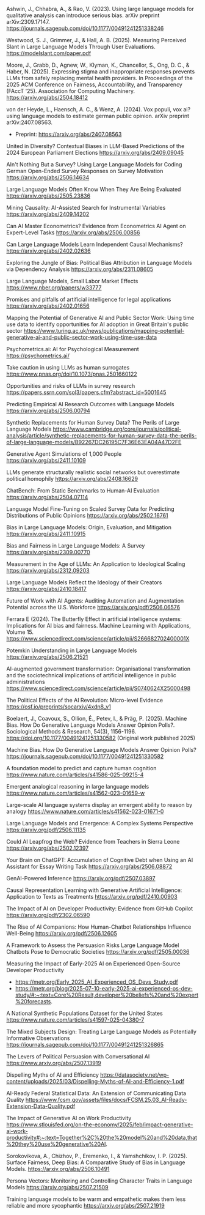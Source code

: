 Ashwin, J., Chhabra, A., & Rao, V. (2023). Using large language models for qualitative analysis can introduce serious bias. arXiv preprint arXiv:2309.17147. 
https://journals.sagepub.com/doi/10.1177/00491241251338246

Westwood, S. J., Grimmer, J., & Hall, A. B. (2025). Measuring Perceived Slant in Large Language Models Through User Evaluations. 
https://modelslant.com/paper.pdf

Moore, J., Grabb, D., Agnew, W., Klyman, K., Chancellor, S., Ong, D. C., & Haber, N. (2025). Expressing stigma and inappropriate responses prevents LLMs from safely replacing mental health providers. In Proceedings of the 2025 ACM Conference on Fairness, Accountability, and Transparency (FAccT '25). Association for Computing Machinery.
https://arxiv.org/abs/2504.18412

von der Heyde, L., Haensch, A. C., & Wenz, A. (2024). Vox populi, vox ai? using language models to estimate german public opinion. arXiv preprint arXiv:2407.08563.
- Preprint: https://arxiv.org/abs/2407.08563

United in Diversity? Contextual Biases in LLM-Based Predictions of the 2024 European Parliament Elections
https://arxiv.org/abs/2409.09045

AIn't Nothing But a Survey? Using Large Language Models for Coding German Open-Ended Survey Responses on Survey Motivation
https://arxiv.org/abs/2506.14634

Large Language Models Often Know When They Are Being Evaluated
https://arxiv.org/abs/2505.23836

Mining Causality: AI-Assisted Search for Instrumental Variables
https://arxiv.org/abs/2409.14202

Can AI Master Econometrics? Evidence from Econometrics AI Agent on Expert-Level Tasks
https://arxiv.org/abs/2506.00856

Can Large Language Models Learn Independent Causal Mechanisms?
https://arxiv.org/abs/2402.02636

Exploring the Jungle of Bias: Political Bias Attribution in Language Models via Dependency Analysis
https://arxiv.org/abs/2311.08605

Large Language Models, Small Labor Market Effects
https://www.nber.org/papers/w33777

Promises and pitfalls of artificial intelligence for legal applications
https://arxiv.org/abs/2402.01656

Mapping the Potential of Generative AI and Public Sector Work: Using time use data to identify opportunities for AI adoption in Great Britain's public sector
https://www.turing.ac.uk/news/publications/mapping-potential-generative-ai-and-public-sector-work-using-time-use-data

Psychometrics.ai: AI for Psychological Measurement
https://psychometrics.ai/

Take caution in using LLMs as human surrogates
https://www.pnas.org/doi/10.1073/pnas.2501660122

Opportunities and risks of LLMs in survey research
https://papers.ssrn.com/sol3/papers.cfm?abstract_id=5001645

Predicting Empirical AI Research Outcomes with Language Models
https://arxiv.org/abs/2506.00794

Synthetic Replacements for Human Survey Data? The Perils of Large Language Models
https://www.cambridge.org/core/journals/political-analysis/article/synthetic-replacements-for-human-survey-data-the-perils-of-large-language-models/B92267DC26195C7F36E63EA04A47D2FE

Generative Agent Simulations of 1,000 People
https://arxiv.org/abs/2411.10109

LLMs generate structurally realistic social networks but overestimate political homophily
https://arxiv.org/abs/2408.16629

ChatBench: From Static Benchmarks to Human-AI Evaluation
https://arxiv.org/abs/2504.07114

Language Model Fine-Tuning on Scaled Survey Data for Predicting Distributions of Public Opinions
https://arxiv.org/abs/2502.16761

Bias in Large Language Models: Origin, Evaluation, and Mitigation
https://arxiv.org/abs/2411.10915

Bias and Fairness in Large Language Models: A Survey
https://arxiv.org/abs/2309.00770

Measurement in the Age of LLMs: An Application to Ideological Scaling
https://arxiv.org/abs/2312.09203

Large Language Models Reflect the Ideology of their Creators
https://arxiv.org/abs/2410.18417

Future of Work with AI Agents: Auditing Automation and Augmentation Potential across the U.S. Workforce
https://arxiv.org/pdf/2506.06576

Ferrara E (2024). The Butterfly Effect in artificial intelligence systems: Implications for AI bias and fairness. Machine Learning with Applications, Volume 15.
https://www.sciencedirect.com/science/article/pii/S266682702400001X

Potemkin Understanding in Large Language Models
https://arxiv.org/abs/2506.21521

AI-augmented government transformation: Organisational transformation and the sociotechnical implications of artificial intelligence in public administrations
https://www.sciencedirect.com/science/article/pii/S0740624X25000498

The Political Effects of the AI Revolution: Micro-level Evidence
https://osf.io/preprints/socarxiv/4xdn8_v1

Boelaert, J., Coavoux, S., Ollion, É., Petev, I., & Präg, P. (2025). Machine Bias. How Do Generative Language Models Answer Opinion Polls?. Sociological Methods & Research, 54(3), 1156-1196. https://doi.org/10.1177/00491241251330582 (Original work published 2025)

Machine Bias. How Do Generative Language Models Answer Opinion Polls?
https://journals.sagepub.com/doi/10.1177/00491241251330582

A foundation model to predict and capture human cognition
https://www.nature.com/articles/s41586-025-09215-4

Emergent analogical reasoning in large language models
https://www.nature.com/articles/s41562-023-01659-w

Large-scale AI language systems display an emergent ability to reason by analogy
https://www.nature.com/articles/s41562-023-01671-0

Large Language Models and Emergence: A Complex Systems Perspective
https://arxiv.org/pdf/2506.11135

Could AI Leapfrog the Web? Evidence from Teachers in Sierra Leone
https://arxiv.org/abs/2502.12397

Your Brain on ChatGPT: Accumulation of Cognitive Debt when Using an AI Assistant for Essay Writing Task
https://arxiv.org/abs/2506.08872

GenAI-Powered Inference
https://arxiv.org/pdf/2507.03897

Causal Representation Learning with Generative Artificial Intelligence: Application to Texts as Treatments
https://arxiv.org/pdf/2410.00903

The Impact of AI on Developer Productivity: Evidence from GitHub Copilot
https://arxiv.org/pdf/2302.06590

The Rise of AI Companions: How Human-Chatbot Relationships Influence Well-Being
https://arxiv.org/pdf/2506.12605

A Framework to Assess the Persuasion Risks Large Language Model Chatbots Pose to Democratic Societies
https://arxiv.org/pdf/2505.00036

Measuring the Impact of Early-2025 AI on Experienced Open-Source Developer Productivity
- https://metr.org/Early_2025_AI_Experienced_OS_Devs_Study.pdf
- https://metr.org/blog/2025-07-10-early-2025-ai-experienced-os-dev-study/#:~:text=Core%20Result,developer%20beliefs%20and%20expert%20forecasts.

A National Synthetic Populations Dataset for the United States
https://www.nature.com/articles/s41597-025-04380-7

The Mixed Subjects Design: Treating Large Language Models as Potentially Informative Observations
https://journals.sagepub.com/doi/10.1177/00491241251326865

The Levers of Political Persuasion with Conversational AI
https://www.arxiv.org/abs/2507.13919

Dispelling Myths of AI and Efficiency
https://datasociety.net/wp-content/uploads/2025/03/Dispelling-Myths-of-AI-and-Efficiency-1.pdf

AI-Ready Federal Statistical Data: An Extension of Communicating Data Quality
https://www.fcsm.gov/assets/files/docs/FCSM.25.03_AI-Ready-Extension-Data-Quality.pdf

The Impact of Generative AI on Work Productivity
https://www.stlouisfed.org/on-the-economy/2025/feb/impact-generative-ai-work-productivity#:~:text=Together%2C%20the%20model%20and%20data,that%20they%20use%20generative%20AI.

Sorokovikova, A., Chizhov, P., Eremenko, I., & Yamshchikov, I. P. (2025). Surface Fairness, Deep Bias: A Comparative Study of Bias in Language Models.
https://arxiv.org/abs/2506.10491

Persona Vectors: Monitoring and Controlling Character Traits in Language Models
https://arxiv.org/abs/2507.21509

Training language models to be warm and empathetic makes them less reliable and more sycophantic
https://arxiv.org/abs/2507.21919
